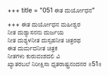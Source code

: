 +++
title = "051 ಈತ ದುರ್ಯೋಧನ"

+++
ಈತ ದುರ್ಯೋಧನ ಮಹೀಶ್ವರ  
ನೀತ ದುಶ್ಯಾಸನನು ದುರ್ಜಯ  
ನೀತ ದುಶ್ಯಳನೀತ ದುಸ್ಸಹನೀತ ಚಿತ್ರರಥ   
ಈತ ದುರ್ಮದನೀತ ಚಿತ್ರಕ  
ನೀತಗಳು ಕುರುವಂಶದಲಿ ವಿ  
ಖ್ಯಾತರಬಲೆ ನಿರೀಕ್ಷಿಸಾ ಧೃತರಾಷ್ಟ್ರನಂದನರ      ॥51॥